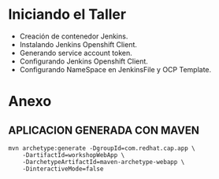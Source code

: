 # Iniciando el Taller
- Creación de contenedor Jenkins.
- Instalando Jenkins Openshift Client.
- Generando service account token.
- Configurando Jenkins Openshift Client.
- Configurando NameSpace en JenkinsFile y OCP Template.

# Anexo

## APLICACION GENERADA CON MAVEN
```
mvn archetype:generate -DgroupId=com.redhat.cap.app \
	-DartifactId=workshopWebApp \
	-DarchetypeArtifactId=maven-archetype-webapp \
	-DinteractiveMode=false
```
